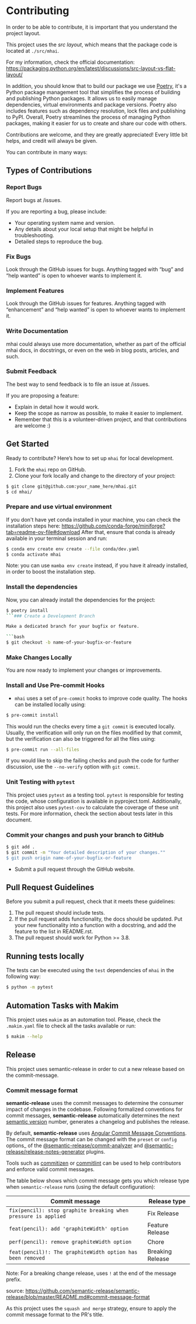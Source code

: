 # Contributing

In order to be able to contribute, it is important that you understand the
project layout.

This project uses the _src layout_, which means that the package code is located
at `./src/mhai`.

For my information, check the official documentation:
<https://packaging.python.org/en/latest/discussions/src-layout-vs-flat-layout/>

In addition, you should know that to build our package we use
[Poetry](https://python-poetry.org/), it's a Python package management tool that
simplifies the process of building and publishing Python packages. It allows us
to easily manage dependencies, virtual environments and package versions. Poetry
also includes features such as dependency resolution, lock files and publishing
to PyPI. Overall, Poetry streamlines the process of managing Python packages,
making it easier for us to create and share our code with others.

Contributions are welcome, and they are greatly appreciated! Every little bit
helps, and credit will always be given.

You can contribute in many ways:

## Types of Contributions

### Report Bugs

Report bugs at /issues.

If you are reporting a bug, please include:

- Your operating system name and version.
- Any details about your local setup that might be helpful in troubleshooting.
- Detailed steps to reproduce the bug.

### Fix Bugs

Look through the GitHub issues for bugs. Anything tagged with “bug” and “help
wanted” is open to whoever wants to implement it.

### Implement Features

Look through the GitHub issues for features. Anything tagged with “enhancement”
and “help wanted” is open to whoever wants to implement it.

### Write Documentation

mhai could always use more documentation, whether as part of the official mhai
docs, in docstrings, or even on the web in blog posts, articles, and such.

### Submit Feedback

The best way to send feedback is to file an issue at /issues.

If you are proposing a feature:

- Explain in detail how it would work.
- Keep the scope as narrow as possible, to make it easier to implement.
- Remember that this is a volunteer-driven project, and that contributions are
  welcome :)

## Get Started

Ready to contribute? Here’s how to set up `mhai` for local development.

1. Fork the `mhai` repo on GitHub.
2. Clone your fork locally and change to the directory of your project:

```bash
$ git clone git@github.com:your_name_here/mhai.git
$ cd mhai/
```

### Prepare and use virtual environment

If you don't have yet conda installed in your machine, you can check the
installation steps here:
<https://github.com/conda-forge/miniforge?tab=readme-ov-file#download> After
that, ensure that conda is already available in your terminal session and run:

```bash
$ conda env create env create --file conda/dev.yaml
$ conda activate mhai
```

Note: you can use `mamba env create` instead, if you have it already installed,
in order to boost the installation step.

### Install the dependencies

Now, you can already install the dependencies for the project:

````bash
$ poetry install
```### Create a Development Branch

Make a dedicated branch for your bugfix or feature.

```bash
$ git checkout -b name-of-your-bugfix-or-feature
````

### Make Changes Locally

You are now ready to implement your changes or improvements.

### Install and Use Pre-commit Hooks

- `mhai` uses a set of `pre-commit` hooks to improve code quality. The hooks can
  be installed locally using:

```bash
$ pre-commit install
```

This would run the checks every time a `git commit` is executed locally.
Usually, the verification will only run on the files modified by that commit,
but the verification can also be triggered for all the files using:

```bash
$ pre-commit run --all-files
```

If you would like to skip the failing checks and push the code for further
discussion, use the `--no-verify` option with `git commit`.

### Unit Testing with `pytest`

This project uses `pytest` as a testing tool. `pytest` is responsible for
testing the code, whose configuration is available in pyproject.toml.
Additionally, this project also uses `pytest-cov` to calculate the coverage of
these unit tests. For more information, check the section about tests later in
this document.

### Commit your changes and push your branch to GitHub

```bash
$ git add .
$ git commit -m "Your detailed description of your changes.""
$ git push origin name-of-your-bugfix-or-feature
```

- Submit a pull request through the GitHub website.

## Pull Request Guidelines

Before you submit a pull request, check that it meets these guidelines:

1. The pull request should include tests.
2. If the pull request adds functionality, the docs should be updated. Put your
   new functionality into a function with a docstring, and add the feature to
   the list in README.rst.
3. The pull request should work for Python >= 3.8.

## Running tests locally

The tests can be executed using the `test` dependencies of `mhai` in the
following way:

```bash
$ python -m pytest
```

## Automation Tasks with Makim

This project uses `makim` as an automation tool. Please, check the `.makim.yaml`
file to check all the tasks available or run:

```bash
$ makim --help
```

## Release

This project uses semantic-release in order to cut a new release based on the
commit-message.

### Commit message format

**semantic-release** uses the commit messages to determine the consumer impact
of changes in the codebase. Following formalized conventions for commit
messages, **semantic-release** automatically determines the next
[semantic version](https://semver.org) number, generates a changelog and
publishes the release.

By default, **semantic-release** uses
[Angular Commit Message Conventions](https://github.com/angular/angular/blob/master/CONTRIBUTING.md#-commit-message-format).
The commit message format can be changed with the `preset` or `config` options\_
of the
[@semantic-release/commit-analyzer](https://github.com/semantic-release/commit-analyzer#options)
and
[@semantic-release/release-notes-generator](https://github.com/semantic-release/release-notes-generator#options)
plugins.

Tools such as [commitizen](https://github.com/commitizen/cz-cli) or
[commitlint](https://github.com/conventional-changelog/commitlint) can be used
to help contributors and enforce valid commit messages.

The table below shows which commit message gets you which release type when
`semantic-release` runs (using the default configuration):

| Commit message                                                 | Release type     |
| -------------------------------------------------------------- | ---------------- |
| `fix(pencil): stop graphite breaking when pressure is applied` | Fix Release      |
| `feat(pencil): add 'graphiteWidth' option`                     | Feature Release  |
| `perf(pencil): remove graphiteWidth option`                    | Chore            |
| `feat(pencil)!: The graphiteWidth option has been removed`     | Breaking Release |

Note: For a breaking change release, uses `!` at the end of the message prefix.

source:
<https://github.com/semantic-release/semantic-release/blob/master/README.md#commit-message-format>

As this project uses the `squash and merge` strategy, ensure to apply the commit
message format to the PR's title.
